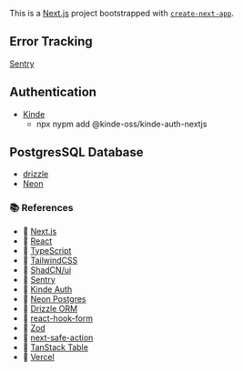 This is a [Next.js](https://nextjs.org) project bootstrapped with [`create-next-app`](https://nextjs.org/docs/app/api-reference/cli/create-next-app).

## Error Tracking

[Sentry](https://sentry.io/for/nextjs/?utm_source=davegray&utm_medium=paid-community&utm_campaign=frontend-fy25q3-builders&utm_content=partner-nextjs-javascript-trysentry&code=davegray)


## Authentication

- [Kinde](https://kinde.com/?utm_source=yt&utm_medium=social&utm_campaign=ytoct24&utm_term=dgray&utm_content=nextjsstack)
    * npx nypm add @kinde-oss/kinde-auth-nextjs

## PostgresSQL Database

- [drizzle](https://orm.drizzle.team/docs/tutorials/drizzle-with-neon)
- [Neon](https://console.neon.tech/app/projects/red-firefly-53128268?branchId=br-curly-frost-aerzab9v&database=neondb)

### 📚 References
- 🔗 [Next.js](https://nextjs.org/)
- 🔗 [React](https://react.dev/)
- 🔗 [TypeScript](https://www.typescriptlang.org/)
- 🔗 [TailwindCSS](https://tailwindcss.com/)
- 🔗 [ShadCN/ui](https://ui.shadcn.com/)
- 🔗 [Sentry](https://bit.ly/sentry-docs-dg)
- 🔗 [Kinde Auth](https://kinde.com/dgray-nextjsstack/)
- 🔗 [Neon Postgres](https://fyi.neon.tech/davegray)
- 🔗 [Drizzle ORM](https://orm.drizzle.team/)
- 🔗 [react-hook-form](https://react-hook-form.com/)
- 🔗 [Zod](https://zod.dev/)
- 🔗 [next-safe-action](https://next-safe-action.dev/)
- 🔗 [TanStack Table](https://tanstack.com/table/latest)
- 🔗 [Vercel](https://vercel.com/home)